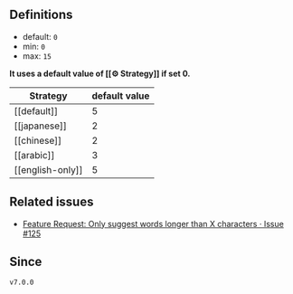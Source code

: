 ## Definitions

- default: `0`
- min: `0`
- max: `15`

**It uses a default value of [[⚙️ Strategy]] if set 0.**

| Strategy         | default value |
| ---------------- | ------------- |
| [[default]]      | 5             |
| [[japanese]]     | 2             |
| [[chinese]]      | 2             |
| [[arabic]]       | 3             |
| [[english-only]] | 5             |

## Related issues

- [Feature Request: Only suggest words longer than X characters · Issue \#125](https://github.com/tadashi-aikawa/obsidian-various-complements-plugin/issues/125)

## Since

`v7.0.0`
